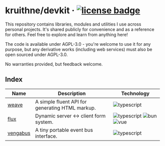 # kruithne/devkit &middot; [![license badge](https://img.shields.io/github/license/Kruithne/devkit?color=yellow)](LICENSE)

This repository contains libraries, modules and utilities I use across personal projects. It's shared publicly for convenience and as a reference for others.
Feel free to explore and learn from anything here!

The code is available under AGPL-3.0 - you're welcome to use it for any purpose, but any derivative works (including web services) must also be open sourced under AGPL-3.0.

No warranties provided, but feedback welcome.

## Index

| Name | Description | Technology |
| --- | --- | --- |
| [weave](/weave) | A simple fluent API for generating HTML markup. | ![typescript](https://img.shields.io/badge/typescript-blue) |
| [flux](/flux) | Dynamic server ↔ client form system. | ![typescript](https://img.shields.io/badge/typescript-blue) ![bun](https://img.shields.io/badge/bun-FBF0DF) ![vue](https://img.shields.io/badge/vue-4FC08D) |
| [vengabus](/vengabus) | A tiny portable event bus interface. | ![typescript](https://img.shields.io/badge/typescript-blue) |